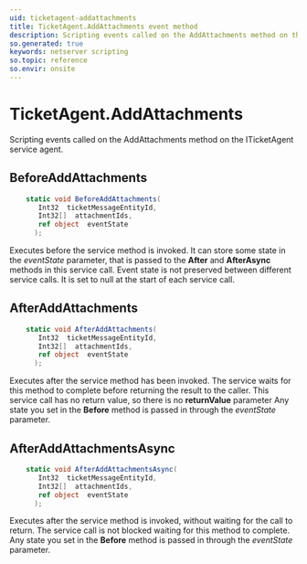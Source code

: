 ```yaml
---
uid: ticketagent-addattachments
title: TicketAgent.AddAttachments event method
description: Scripting events called on the AddAttachments method on the TicketAgent service agent.
so.generated: true
keywords: netserver scripting
so.topic: reference
so.envir: onsite
---
```

# TicketAgent.AddAttachments

Scripting events called on the <see cref='M:ITicketAgent.AddAttachments'>AddAttachments</see> method on the <see cref='ITicketAgent'>ITicketAgent</see>  service agent.

## BeforeAddAttachments
```cs
    static void BeforeAddAttachments(
       Int32  ticketMessageEntityId,
       Int32[]  attachmentIds,
       ref object  eventState
      );
```
Executes before the service method is invoked.
It can store some state in the *eventState* parameter, that is passed to the **After** and **AfterAsync** methods in this service call.
Event state is not preserved between different service calls. It is set to null at the start of each service call.
## AfterAddAttachments
```cs
    static void AfterAddAttachments(
       Int32  ticketMessageEntityId,
       Int32[]  attachmentIds,
       ref object  eventState
      );
```
Executes after the service method has been invoked. The service waits for this method to complete before returning the result to the caller.
This service call has no return value, so there is no **returnValue** parameter
Any state you set in the **Before** method is passed in through the *eventState* parameter.
## AfterAddAttachmentsAsync
```cs
    static void AfterAddAttachmentsAsync(
       Int32  ticketMessageEntityId,
       Int32[]  attachmentIds,
       ref object  eventState
      );
```
Executes after the service method is invoked, without waiting for the call to return.
The service call is not blocked waiting for this method to complete.
Any state you set in the **Before** method is passed in through the *eventState* parameter.

